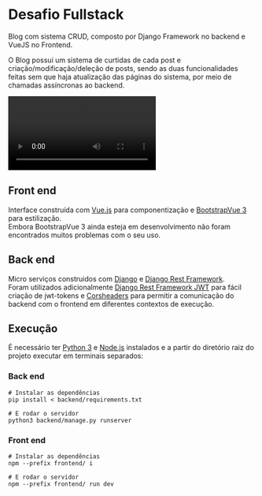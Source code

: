 # Desafio Fullstack

Blog com sistema CRUD, composto por Django Framework no backend e VueJS no Frontend.  

O Blog possui um sistema de curtidas de cada post e criação/modificação/deleção de posts, sendo as duas funcionalidades feitas sem que haja atualização das páginas do sistema, por meio de chamadas assíncronas ao backend.  

![](demo.mp4)

## Front end
Interface construída com [Vue.js](https://vuejs.org/) para componentização e [BootstrapVue 3](https://cdmoro.github.io/bootstrap-vue-3/) para estilização.  
Embora BootstrapVue 3 ainda esteja em desenvolvimento não foram encontrados muitos problemas com o seu uso.


## Back end
Micro serviços construidos com [Django](https://www.djangoproject.com/) e [Django Rest Framework](https://www.django-rest-framework.org/).  
Foram utilizados adicionalmente [Django Rest Framework JWT](https://django-rest-framework-simplejwt.readthedocs.io/en/latest/) para fácil criação de jwt-tokens e [Corsheaders](https://pypi.org/project/django-cors-headers/) para permitir a comunicação do backend com o frontend em diferentes contextos de execução.


## Execução
É necessário ter [Python 3](https://www.python.org/downloads/) e [Node.js](https://nodejs.org/en/) instalados e a partir do diretório raiz do projeto executar em terminais separados:  

### Back end
    # Instalar as dependências 
    pip install < backend/requirements.txt

    # E rodar o servidor
    python3 backend/manage.py runserver

### Front end
    # Instalar as dependências
    npm --prefix frontend/ i

    # E rodar o servidor
    npm --prefix frontend/ run dev
